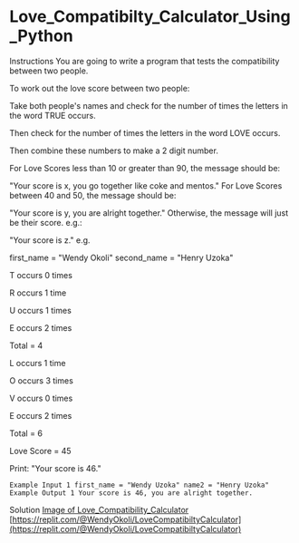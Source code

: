 # Love_Compatibilty_Calculator_Using_Python
Instructions
You are going to write a program that tests the compatibility between two people.

To work out the love score between two people:

Take both people's names and check for the number of times the letters in the word TRUE occurs.

Then check for the number of times the letters in the word LOVE occurs.

Then combine these numbers to make a 2 digit number.

For Love Scores less than 10 or greater than 90, the message should be:

"Your score is x, you go together like coke and mentos." For Love Scores between 40 and 50, the message should be:

"Your score is y, you are alright together." Otherwise, the message will just be their score. e.g.:

"Your score is z." e.g.

first_name = "Wendy Okoli" second_name = "Henry Uzoka"

T occurs 0 times

R occurs 1 time

U occurs 1 times

E occurs 2 times

Total = 4

L occurs 1 time

O occurs 3 times

V occurs 0 times

E occurs 2 times

Total = 6

Love Score = 45

Print: "Your score is 46."


```
Example Input 1 first_name = "Wendy Uzoka" name2 = "Henry Uzoka" 
Example Output 1 Your score is 46, you are alright together. 
```


Solution
[Image of Love_Compatibility_Calculator](https://github.com/WendyOkoli/Love_Compatibilty_Calculator_Using_Python/blob/main/Love_Compatibility_Calculator.png)
[https://replit.com/@WendyOkoli/LoveCompatibiltyCalculator](https://replit.com/@WendyOkoli/LoveCompatibiltyCalculator)


